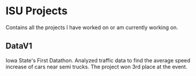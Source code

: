 # ISU Projects
Contains all the projects I have worked on or am currently working on.

## DataV1
Iowa State's First Datathon. Analyzed traffic data to find the average speed increase of cars near semi trucks. The project won 3rd place at the event.

